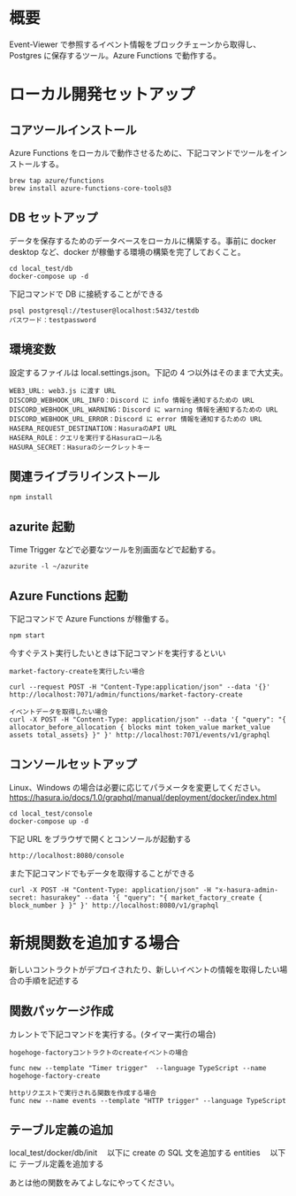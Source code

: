 # 概要

Event-Viewer で参照するイベント情報をブロックチェーンから取得し、Postgres に保存するツール。Azure Functions で動作する。

# ローカル開発セットアップ

## コアツールインストール

Azure Functions をローカルで動作させるために、下記コマンドでツールをインストールする。

```
brew tap azure/functions
brew install azure-functions-core-tools@3
```

## DB セットアップ

データを保存するためのデータベースをローカルに構築する。事前に docker desktop など、docker が稼働する環境の構築を完了しておくこと。

```
cd local_test/db
docker-compose up -d
```

下記コマンドで DB に接続することができる

```
psql postgresql://testuser@localhost:5432/testdb
パスワード：testpassword
```

## 環境変数

設定するファイルは local.settings.json。下記の 4 つ以外はそのままで大丈夫。

```
WEB3_URL: web3.js に渡す URL
DISCORD_WEBHOOK_URL_INFO：Discord に info 情報を通知するための URL
DISCORD_WEBHOOK_URL_WARNING：Discord に warning 情報を通知するための URL
DISCORD_WEBHOOK_URL_ERROR：Discord に error 情報を通知するための URL
HASERA_REQUEST_DESTINATION：HasuraのAPI URL
HASERA_ROLE：クエリを実行するHasuraロール名
HASURA_SECRET：Hasuraのシークレットキー
```

## 関連ライブラリインストール

```
npm install
```

## azurite 起動

Time Trigger などで必要なツールを別画面などで起動する。

```
azurite -l ~/azurite
```

## Azure Functions 起動

下記コマンドで Azure Functions が稼働する。

```
npm start
```

今すぐテスト実行したいときは下記コマンドを実行するといい

```
market-factory-createを実行したい場合

curl --request POST -H "Content-Type:application/json" --data '{}' http://localhost:7071/admin/functions/market-factory-create

イベントデータを取得したい場合
curl -X POST -H "Content-Type: application/json" --data '{ "query": "{ allocator_before_allocation { blocks mint token_value market_value assets total_assets} }" }' http://localhost:7071/events/v1/graphql
```

## コンソールセットアップ

Linux、Windows の場合は必要に応じてパラメータを変更してください。
https://hasura.io/docs/1.0/graphql/manual/deployment/docker/index.html

```
cd local_test/console
docker-compose up -d
```

下記 URL をブラウザで開くとコンソールが起動する

```
http://localhost:8080/console
```

また下記コマンドでもデータを取得することができる

```
curl -X POST -H "Content-Type: application/json" -H "x-hasura-admin-secret: hasurakey" --data '{ "query": "{ market_factory_create { block_number } }" }' http://localhost:8080/v1/graphql
```

# 新規関数を追加する場合

新しいコントラクトがデプロイされたり、新しいイベントの情報を取得したい場合の手順を記述する

## 関数パッケージ作成

カレントで下記コマンドを実行する。(タイマー実行の場合)

```
hogehoge-factoryコントラクトのcreateイベントの場合

func new --template "Timer trigger"  --language TypeScript --name hogehoge-factory-create

httpリクエストで実行される関数を作成する場合
func new --name events --template "HTTP trigger" --language TypeScript
```

## テーブル定義の追加

local_test/docker/db/init 　以下に create の SQL 文を追加する
entities 　以下に テーブル定義を追加する

あとは他の関数をみてよしなにやってください。
